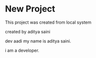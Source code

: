 # New Project 

This project was created from local system

created by aditya saini

dev aadi
my name is aditya saini.

i am a developer.

 
